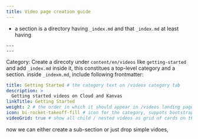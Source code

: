```yaml
---
title: Video page creation guide
---
```

- a section is a directory having `_index.md` and that `_index.md` at least having

```
---
---
```

Category: 
Create a direcoty under `content/en/videos` like `getting-started` and add `_index.md` inside it, this constitues a top-level category and a section.
inside `_indexm.md`, include following frontmatter: 

```yaml
title: Getting Started # the category text on /videos category tab
description: >
  Getting started videos on Cloud and Kanvas
linkTitle: Getting Started
weight: 2 # the order in which it should appear in /videos landing page and docs view
icon: bi-rocket-takeoff-fill # icon for the category, suppots bootstrap icons, as well as local or remote assets
videoGrid: true # show all child / nested videos as grid of cards on the section's index page. for example here the videoGrid: true will show all videos inside getting-started/** as grid of video cards, ommiting of or setting it to false, presents a hyperlinked list of videos / sub-sections 
```

now we can either create a sub-section or just drop simple vidoes, 




